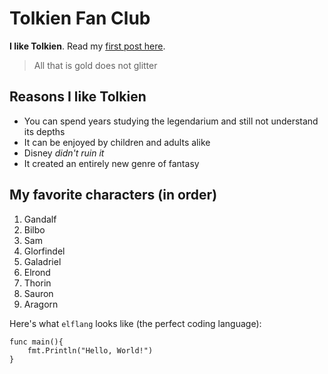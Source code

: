 # Tolkien Fan Club

**I like Tolkien**. Read my [first post here](/majesty).

> All that is gold does not glitter

## Reasons I like Tolkien

- You can spend years studying the legendarium and still not understand its depths
- It can be enjoyed by children and adults alike
- Disney *didn't ruin it*
- It created an entirely new genre of fantasy

## My favorite characters (in order)

1. Gandalf
2. Bilbo
3. Sam
4. Glorfindel
5. Galadriel
6. Elrond
7. Thorin
8. Sauron
9. Aragorn

Here's what `elflang` looks like (the perfect coding language):

```
func main(){
    fmt.Println("Hello, World!")
}
```
